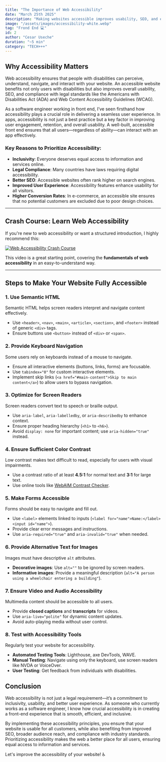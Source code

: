 ```yaml
---
title: "The Importance of Web Accessibility"
date: "March 25th 2025"
description: "Making websites accessible improves usability, SEO, and ensures inclusivity for all users, including those with disabilities."
image: "/assets/images/accessibility-white.webp"
tag: "Frond End 💻"
id: 2
author: "Cesar Useche"
duration: "~5 min"
category: "TECH+++"
---
```

## Why Accessibility Matters
Web accessibility ensures that people with disabilities can perceive, understand, navigate, and interact with your website. An accessible website benefits not only users with disabilities but also improves overall usability, SEO, and compliance with legal standards like the Americans with Disabilities Act (ADA) and Web Content Accessibility Guidelines (WCAG).

As a software engineer working in front end, I’ve seen firsthand how accessibility plays a crucial role in delivering a seamless user experience. In apps, accessibility is not just a best practice but a key factor in improving user engagement, retention, and overall usability. A well-built, accessible front end ensures that all users—regardless of ability—can interact with an app effectively.

### **Key Reasons to Prioritize Accessibility:**
- **Inclusivity**: Everyone deserves equal access to information and services online.
- **Legal Compliance**: Many countries have laws requiring digital accessibility.
- **Better SEO**: Accessible websites often rank higher on search engines.
- **Improved User Experience**: Accessibility features enhance usability for all visitors.
- **Higher Conversion Rates**: In e-commerce, an accessible site ensures that no potential customers are excluded due to poor design choices.

---

## **Crash Course: Learn Web Accessibility**
If you're new to web accessibility or want a structured introduction, I highly recommend this:

[![Web Accessibility Crash Course](https://img.youtube.com/vi/e2nkq3h1P68/0.jpg)](https://www.youtube.com/watch?v=e2nkq3h1P68)

This video is a great starting point, covering the **fundamentals of web accessibility** in an easy-to-understand way.

---

## **Steps to Make Your Website Fully Accessible**

### **1. Use Semantic HTML**
Semantic HTML helps screen readers interpret and navigate content effectively.
- Use `<header>`, `<nav>`, `<main>`, `<article>`, `<section>`, and `<footer>` instead of generic `<div>` tags.
- Ensure buttons use `<button>` instead of `<div>` or `<span>`.

### **2. Provide Keyboard Navigation**
Some users rely on keyboards instead of a mouse to navigate.
- Ensure all interactive elements (buttons, links, forms) are focusable.
- Use `tabindex="0"` for custom interactive elements.
- Implement skip links (`<a href="#main-content">Skip to main content</a>`) to allow users to bypass navigation.

### **3. Optimize for Screen Readers**
Screen readers convert text to speech or braille output.
- Use `aria-label`, `aria-labelledby`, or `aria-describedby` to enhance context.
- Ensure proper heading hierarchy (`<h1>` to `<h6>`).
- Avoid `display: none` for important content; use `aria-hidden="true"` instead.

### **4. Ensure Sufficient Color Contrast**
Low contrast makes text difficult to read, especially for users with visual impairments.
- Use a contrast ratio of at least **4.5:1** for normal text and **3:1** for large text.
- Use online tools like [WebAIM Contrast Checker](https://webaim.org/resources/contrastchecker/).

### **5. Make Forms Accessible**
Forms should be easy to navigate and fill out.
- Use `<label>` elements linked to inputs (`<label for="name">Name:</label> <input id="name">`).
- Provide clear error messages and instructions.
- Use `aria-required="true"` and `aria-invalid="true"` when needed.

### **6. Provide Alternative Text for Images**
Images must have descriptive `alt` attributes.
- **Decorative images**: Use `alt=""` to be ignored by screen readers.
- **Informative images**: Provide a meaningful description (`alt="A person using a wheelchair entering a building"`).

### **7. Ensure Video and Audio Accessibility**
Multimedia content should be accessible to all users.
- Provide **closed captions** and **transcripts** for videos.
- Use `aria-live="polite"` for dynamic content updates.
- Avoid auto-playing media without user control.

### **8. Test with Accessibility Tools**
Regularly test your website for accessibility.
- **Automated Testing Tools**: Lighthouse, axe DevTools, WAVE.
- **Manual Testing**: Navigate using only the keyboard, use screen readers like NVDA or VoiceOver.
- **User Testing**: Get feedback from individuals with disabilities.

## **Conclusion**
Web accessibility is not just a legal requirement—it’s a commitment to inclusivity, usability, and better user experience. As someone who currently works as a software engineer, I know how crucial accessibility is in creating a front-end experience that is smooth, efficient, and inclusive.

By implementing these accessibility principles, you ensure that your website is usable for all customers, while also benefiting from improved SEO, broader audience reach, and compliance with industry standards. Prioritizing accessibility makes the web a better place for all users, ensuring equal access to information and services.

Let's improve the accessibility of your website! ♿️